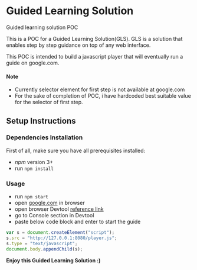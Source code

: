 # Guided Learning Solution
Guided learning solution POC

This is a POC for a Guided Learning Solution(GLS). GLS is a solution that enables step by step guidance on top of any web interface.

This POC is intended to build a javascript player that will eventually run a guide on google.com.

#### Note
- Currently selector element for first step is not available at google.com
- For the sake of completion of POC, i have hardcoded best suitable value for the selector of first step.

## Setup Instructions
### Dependencies Installation
First of all, make sure you have all prerequisites installed:
- *npm* version 3+
- run `npm install`

### Usage
- run `npm start`
- open [google.com](https://www.google.com) in browser
- open browser Devtool [reference link](https://javascript.info/devtools)
- go to Console section in Devtool
- paste below code block and enter to start the guide

```javascript
var s = document.createElement("script");
s.src = "http://127.0.0.1:8080/player.js";
s.type = "text/javascript";
document.body.appendChild(s);
```

**Enjoy this Guided Learning Solution :)**
